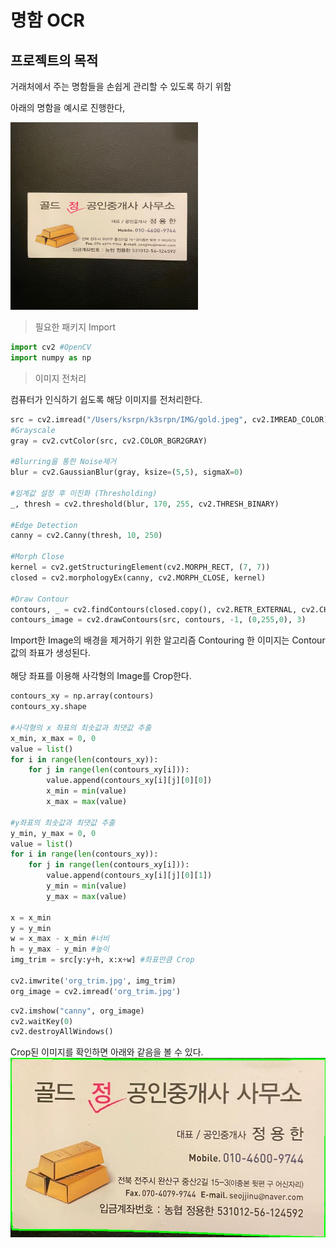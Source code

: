 # 명함 OCR

## 프로젝트의 목적
거래처에서 주는 명함들을 손쉽게 관리할 수 있도록 하기 위함

아래의 명함을 예시로 진행한다,

<img src="gold.jpeg" width="300px" height="300px"> <br>


> 필요한 패키지 Import
```python
import cv2 #OpenCV
import numpy as np 
```

> 이미지 전처리

컴퓨터가 인식하기 쉽도록 해당 이미지를 전처리한다.
```python
src = cv2.imread("/Users/ksrpn/k3srpn/IMG/gold.jpeg", cv2.IMREAD_COLOR)
#Grayscale
gray = cv2.cvtColor(src, cv2.COLOR_BGR2GRAY)

#Blurring을 통한 Noise제거
blur = cv2.GaussianBlur(gray, ksize=(5,5), sigmaX=0)

#임계값 설정 후 이진화 (Thresholding)
_, thresh = cv2.threshold(blur, 170, 255, cv2.THRESH_BINARY)

#Edge Detection
canny = cv2.Canny(thresh, 10, 250)

#Morph Close
kernel = cv2.getStructuringElement(cv2.MORPH_RECT, (7, 7))
closed = cv2.morphologyEx(canny, cv2.MORPH_CLOSE, kernel)

#Draw Contour
contours, _ = cv2.findContours(closed.copy(), cv2.RETR_EXTERNAL, cv2.CHAIN_APPROX_SIMPLE)
contours_image = cv2.drawContours(src, contours, -1, (0,255,0), 3)
```

Import한 Image의 배경을 제거하기 위한 알고리즘
Contouring 한 이미지는 Contour 값의 좌표가 생성된다.<br><br>
해당 좌표를 이용해 사각형의 Image를 Crop한다.
~~~python
contours_xy = np.array(contours)
contours_xy.shape

#사각형의 x 좌표의 최솟값과 최댓값 추출
x_min, x_max = 0, 0
value = list()
for i in range(len(contours_xy)):
    for j in range(len(contours_xy[i])):
        value.append(contours_xy[i][j][0][0])
        x_min = min(value)
        x_max = max(value)

#y좌표의 최솟값과 최댓값 추출
y_min, y_max = 0, 0
value = list()
for i in range(len(contours_xy)):
    for j in range(len(contours_xy[i])):
        value.append(contours_xy[i][j][0][1])
        y_min = min(value)
        y_max = max(value)

x = x_min
y = y_min
w = x_max - x_min #너비
h = y_max - y_min #높이
img_trim = src[y:y+h, x:x+w] #좌표만큼 Crop

cv2.imwrite('org_trim.jpg', img_trim)
org_image = cv2.imread('org_trim.jpg')
~~~

~~~python
cv2.imshow("canny", org_image)
cv2.waitKey(0)
cv2.destroyAllWindows()
~~~

Crop된 이미지를 확인하면 아래와 같음을 볼 수 있다.
<img src="org_trim.jpg">
